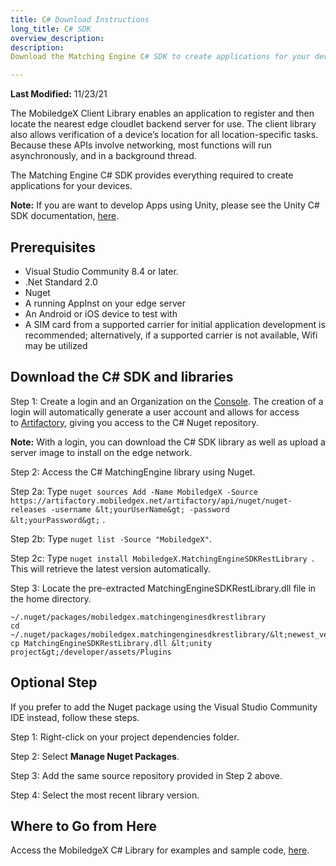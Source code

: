 ```yaml
---
title: C# Download Instructions
long_title: C# SDK
overview_description:
description:
Download the Matching Engine C# SDK to create applications for your device

---
```


**Last Modified:** 11/23/21

The MobiledgeX Client Library enables an application to register and then locate the nearest edge cloudlet backend server for use. The client library also allows verification of a device’s location for all location-specific tasks. Because these APIs involve networking, most functions will run asynchronously, and in a background thread.

The Matching Engine C# SDK provides everything required to create applications for your devices.

**Note:** If you are want to develop Apps using Unity, please see the Unity C# SDK documentation, [here](https://developers.mobiledgex.com/sdks/unity-sdk/unity-sdk-download).

## Prerequisites

- Visual Studio Community 8.4 or later.
- .Net Standard 2.0
- Nuget
- A running AppInst on your edge server
- An Android or iOS device to test with
- A SIM card from a supported carrier for initial application development is recommended; alternatively, if a supported carrier is not available, Wifi may be utilized

## Download the C# SDK and libraries

Step 1: Create a login and an Organization on the [Console](https://console.mobiledgex.net/). The creation of a login will automatically generate a user account and allows for access to [Artifactory](https://artifactory.mobiledgex.net/), giving you access to the C# Nuget repository.

**Note:** With a login, you can download the C# SDK library as well as upload a server image to install on the edge network.

Step 2: Access the C# MatchingEngine library using Nuget.

Step 2a: Type `nuget sources Add -Name MobiledgeX -Source https://artifactory.mobiledgex.net/artifactory/api/nuget/nuget-releases -username &lt;yourUserName&gt; -password &lt;yourPassword&gt;` .

Step 2b: Type `nuget list -Source "MobiledgeX"`.

Step 2c: Type `nuget install MobiledgeX.MatchingEngineSDKRestLibrary `. This will retrieve the latest version automatically.

Step 3: Locate the pre-extracted MatchingEngineSDKRestLibrary.dll file in the home directory.

```
~/.nuget/packages/mobiledgex.matchingenginesdkrestlibrary
cd ~/.nuget/packages/mobiledgex.matchingenginesdkrestlibrary/&lt;newest_version&gt;/lib/netstandard2.0/
cp MatchingEngineSDKRestLibrary.dll &lt;unity project&gt;/developer/assets/Plugins

```

## Optional Step

If you prefer to add the Nuget package using the Visual Studio Community IDE instead, follow these steps.

Step 1: Right-click on your project dependencies folder.

Step 2: Select **Manage Nuget Packages**.

Step 3: Add the same source repository provided in Step 2 above.

Step 4: Select the most recent library version.

## Where to Go from Here

Access the MobiledgeX C# Library for examples and sample code, [here](https://api.mobiledgex.net/swagger/mexdemo/edge-cloud-sdk-csharp/html/index.html).

